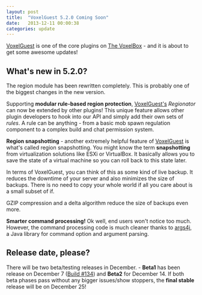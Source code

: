 ```yaml
---
layout: post
title:  "VoxelGuest 5.2.0 Coming Soon"
date:   2013-12-11 00:00:38
categories: update
---
```


[VoxelGuest][voxelguest] is one of the core plugins on [The VoxelBox][voxelbox] - and it is about to get some awesome updates!

What's new in 5.2.0?
---
The region module has been rewritten completely. This is probably one of the biggest changes in the new version.

Supporting **modular rule-based region protection**, [VoxelGuest's][voxelguest] *Regionator* can now be extended by other plugins! This unique feature allows other
plugin developers to hook into our API and simply add their own sets of *rules*. A rule can be anything - from a basic mob spawn regulation component to a complex
build and chat permission system.

**Region snapshotting** - another extremely helpful feature of [VoxelGuest][voxelguest] is what's called region snapshotting. You might know the term **snapshotting** from virtualization
solutions like ESXi or VirtualBox. It basically allows you to save the state of a virtual machine so you can roll back to this state later.

In terms of VoxelGuest, you can think of this as some kind of live backup. It reduces the downtime of your server and also minimizes the size of backups. There is no need to copy your whole world
if all you care about is a small subset of if.

GZIP compression and a delta algorithm reduce the size of backups even more.

**Smarter command processing!** Ok well, end users won't notice too much. However, the command processing code is much cleaner thanks to [args4j], a Java library for command
option and argument parsing.


Release date, please?
---
There will be two beta/testing releases in December. - **Beta1** has been release on December 7 ([Build #134][build-beta1]) and **Beta2** for December 14. If both beta phases pass without any bigger issues/show stoppers, the **final stable** release will be on December 25!

[voxelguest]: /projects/voxelguest.html
[voxelbox]: http://thevoxelbox.com
[voxelwiki]: http://voxelwiki.com
[args4j]: http://args4j.kohsuke.org
[build-beta1]: http://ci.thevoxelbox.com/job/VoxelGuest/134/

